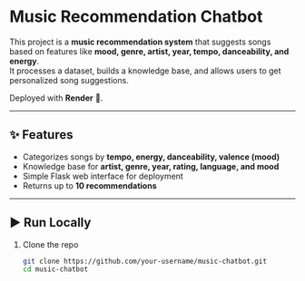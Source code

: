  # Music Recommendation Chatbot  

This project is a **music recommendation system** that suggests songs based on features like **mood, genre, artist, year, tempo, danceability, and energy**.  
It processes a dataset, builds a knowledge base, and allows users to get personalized song suggestions.  

Deployed with **Render** 🚀.  

---

## ✨ Features  
- Categorizes songs by **tempo, energy, danceability, valence (mood)**  
- Knowledge base for **artist, genre, year, rating, language, and mood**  
- Simple Flask web interface for deployment  
- Returns up to **10 recommendations**  

---

## ▶️ Run Locally  

1. Clone the repo  
   ```bash
   git clone https://github.com/your-username/music-chatbot.git
   cd music-chatbot
